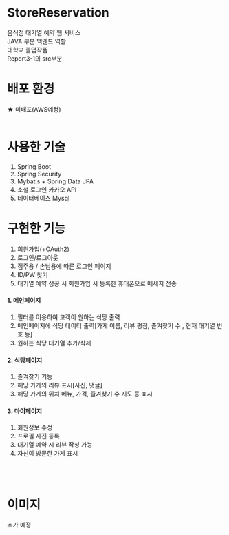 # StoreReservation
음식점 대기열 예약 웹 서비스 
<br/>
JAVA 부분 백엔드 역할 
<br/>
대학교 졸업작품
<br/>
Report3-1의 src부분

# 배포 환경
★ 미배포(AWS예정)
<br/>
<br/>
# 사용한 기술
1. Spring Boot
2. Spring Security
3. Mybatis + Spring Data JPA
5. 소셜 로그인 카카오 API
6. 데이터베이스 Mysql

 # 구현한 기능
 1. 회원가입(+OAuth2)
 3. 로그인/로그아웃
 3. 점주용 / 손님용에 따른 로그인 페이지 
 4. ID/PW 찾기
 5. 대기열 예약 성공 시 회원가입 시 등록한 휴대폰으로 메세지 전송
 #### 1. 메인페이지
 1. 필터를 이용하여 고객이 원하는 식당 출력
 2. 메인페이지에 식당 데이터 출력[가게 이름, 리뷰 평점, 즐겨찾기 수 , 현재 대기열 번호 등]
 3. 원하는 식당 대기열 추가/삭제
 #### 2. 식당페이지
 1. 즐겨찾기 기능
 2. 해당 가게의 리뷰 표시[사진, 댓글]
 3. 해당 가게의 위치 메뉴, 가격, 즐겨찾기 수 지도 등 표시
 #### 3. 마이페이지
 1. 회원정보 수정
 2. 프로필 사진 등록
 3. 대기열 예약 시 리뷰 작성 가능
 4. 자신이 방문한 가게 표시
<br/>
<br/>

 # 이미지
 추가 예정


